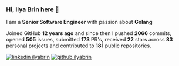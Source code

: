 
### Hi, Ilya Brin here 👋

I am a **Senior Software Engineer** with passion about **Golang**  

Joined GitHub **12 years ago** and since then I pushed **2066** commits, opened **505** issues, submitted **173** PR's, received **22** stars across **83** personal projects and contributed to **181** public repositories.

[1.1]: https://user-images.githubusercontent.com/464157/88304618-307f2b00-cd11-11ea-8f5a-0a154f7b523d.png (Feel free to add me to your network)
[2.1]: https://user-images.githubusercontent.com/464157/88305468-39bcc780-cd12-11ea-826e-f67163b6cf1f.png (You are here 😸)

[1]: https://www.linkedin.com/in/ilyabrin
[2]: https://www.github.com/ilyabrin

[![linkedin ilyabrin][1.1]][1]
[![github ilyabrin][2.1]][2]
